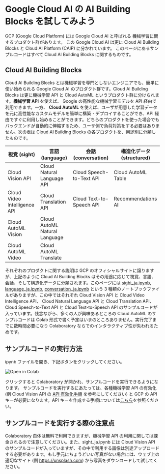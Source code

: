 # Google Cloud AI の AI Building Blocks を試してみよう

GCP (Google Cloud Platform) には Google Cloud AI と呼ばれる 機械学習に関するプロダクト群があります。
この Google Cloud AI は更に Cloud AI Building Blocks と Cloud AI Platform (CAIP) に分かれています。
このページにあるサンプルコードはすべて Cloud AI Building Blocks に関するものです。

## Cloud AI Building Blocks
Cloud AI Building Blocks とは機械学習を専門としないエンジニアでも、簡単に使い始められる Google Cloud AI のプロダクト群です。Cloud AI Building Blocks は更に機械学習 API と Cloud AutoML というプロダクト群に分けられます。**機械学習 API** を使えば、 Google の高性能な機械学習モデルを API 経由で利用できます。一方、 **Cloud AutoML** を使えば、ユーザが用意した学習データを元に高性能なカスタムモデルを簡単に構築・デプロイすることができ、API 経由ですぐに利用し始めることができます。どちらのプロダクトを使った場合でもバックエンドが自動的に伸縮するため、ユーザ側で負荷対策をする必要はありません。次の表は Cloud AI Building Blocks の各プロダクトを、用途別に分類したものです。

|視覚 (sight)                 |言語 (language)              |会話 (conversation)        |構造化データ (structured)  |
| -------------------------- | --------------------------- | ------------------------ | ----------------------- |
|Cloud Vision API            |Cloud Natural Language API   | Cloud Speech-to-Text API |Cloud AutoML Table       |
|Cloud Video Intelligence API|Cloud Translation API        | Cloud Text-to-Speech API |Recommendations AI       |
|Cloud AutoML Vision         |Cloud AutoML Natural Language|                          |                         |
|Cloud AutoML Video          |Cloud AutoML Translate       |                          |                         |

それぞれのプロダクトに関する説明は GCP のオフィシャルサイトに譲りますが、上記のように Cloud AI Building Blocks はその用途に応じて視覚、言語、会話、そして構造化データに分類されます。このページには [sight_ja.ipynb](https://github.com/GoogleCloudPlatform/gcp-getting-started-lab-jp/blob/master/machine_learning/cloud_ai_building_blocks/sight_ja.ipynb), [language_ja.ipynb](https://github.com/GoogleCloudPlatform/gcp-getting-started-lab-jp/blob/master/machine_learning/cloud_ai_building_blocks/language_ja.ipynb), [conversation_ja.ipynb](https://github.com/GoogleCloudPlatform/gcp-getting-started-lab-jp/blob/master/machine_learning/cloud_ai_building_blocks/conversation_ja.ipynb) という 3 種類のノートブックファイルがありますが、この中ではそれぞれ Cloud Vision API と Cloud Video Intelligence API、 Cloud Natural Language API と Cloud Translation API、Cloud Speech-to-Text API と Cloud Text-to-Speech API のサンプルコードが入っています。残念ながら、多くの人が興味あるところの Cloud AutoML のサンプルコードは Colab 形式で書く予定はいまのところありません。実行完了までに数時間必要になり Colaboratory ならでのインタラクティブ性が失われるためです。

## サンプルコードの実行方法
ipynb ファイルを開き、下記ボタンをクリックしてください。

![Open in Colab](https://colab.research.google.com/assets/colab-badge.svg)

クリックすると Colaboratory が開かれ、サンプルコードを実行できるようになります。
サンプルコードを実行するにあたっては、各種機械学習 API の有効化 (例 Cloud Vision API の [API 有効化手順](https://cloud.google.com/vision/docs/before-you-begin?hl=ja) を参考にしてください) と GCP の API キーが必要になります。API キーを作成する手順については[こちら](https://cloud.google.com/docs/authentication/api-keys?hl=ja#creating_an_api_key)を参照ください。

## サンプルコードを実行する際の注意点
Colaboratory 自体は無料で利用できますが、機械学習 API の利用に関しては課金されるので注意してください。また、sight_ja.ipynb には Cloud Vision API のサンプルコードが入っていますが、その中で利用する画像は別途アップロードする必要があります。もし手元にちょうどいい写真がない場合には、ウェブ上の適切なサイト (例 https://unsplash.com) から写真をダウンロードして試してください。

